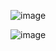 ![image](https://user-images.githubusercontent.com/72422050/141677026-b9f6aca7-bc39-4641-a8a6-16fb35bde944.png)

![image](https://user-images.githubusercontent.com/72422050/141677037-1f52459f-7c2a-4fe7-ab3c-c3f671f63e77.png)
